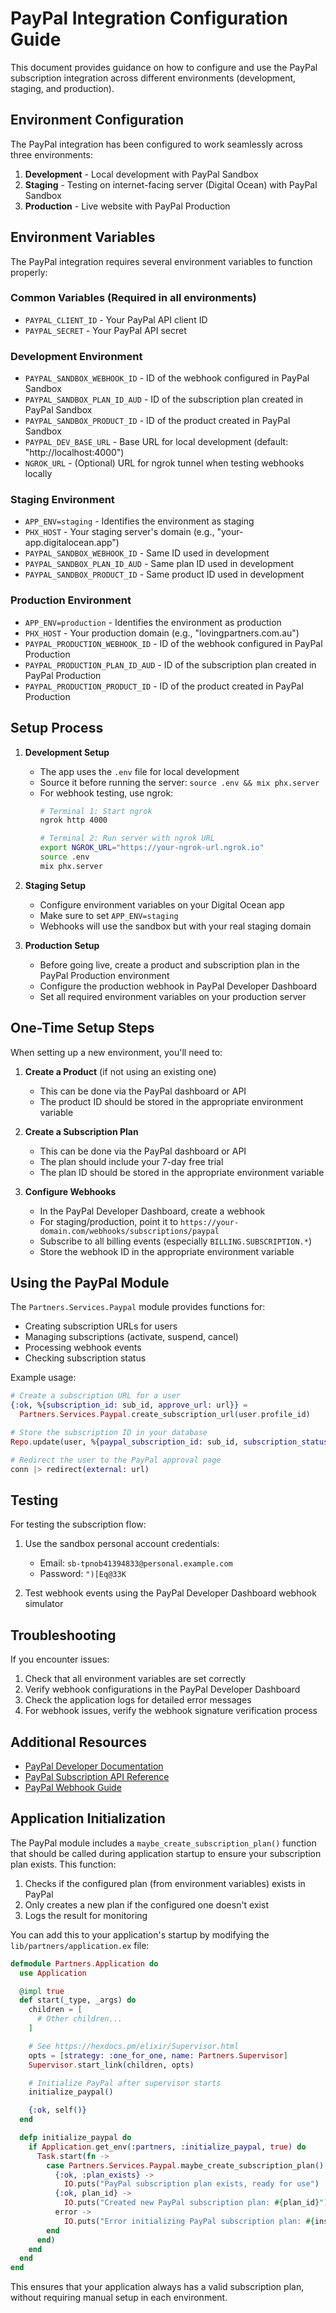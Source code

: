 # PayPal Integration Configuration Guide

This document provides guidance on how to configure and use the PayPal subscription integration across different environments (development, staging, and production).

## Environment Configuration

The PayPal integration has been configured to work seamlessly across three environments:

1. **Development** - Local development with PayPal Sandbox
2. **Staging** - Testing on internet-facing server (Digital Ocean) with PayPal Sandbox
3. **Production** - Live website with PayPal Production

## Environment Variables

The PayPal integration requires several environment variables to function properly:

### Common Variables (Required in all environments)
- `PAYPAL_CLIENT_ID` - Your PayPal API client ID
- `PAYPAL_SECRET` - Your PayPal API secret

### Development Environment
- `PAYPAL_SANDBOX_WEBHOOK_ID` - ID of the webhook configured in PayPal Sandbox
- `PAYPAL_SANDBOX_PLAN_ID_AUD` - ID of the subscription plan created in PayPal Sandbox
- `PAYPAL_SANDBOX_PRODUCT_ID` - ID of the product created in PayPal Sandbox
- `PAYPAL_DEV_BASE_URL` - Base URL for local development (default: "http://localhost:4000")
- `NGROK_URL` - (Optional) URL for ngrok tunnel when testing webhooks locally

### Staging Environment
- `APP_ENV=staging` - Identifies the environment as staging
- `PHX_HOST` - Your staging server's domain (e.g., "your-app.digitalocean.app")
- `PAYPAL_SANDBOX_WEBHOOK_ID` - Same ID used in development
- `PAYPAL_SANDBOX_PLAN_ID_AUD` - Same plan ID used in development
- `PAYPAL_SANDBOX_PRODUCT_ID` - Same product ID used in development

### Production Environment
- `APP_ENV=production` - Identifies the environment as production
- `PHX_HOST` - Your production domain (e.g., "lovingpartners.com.au")
- `PAYPAL_PRODUCTION_WEBHOOK_ID` - ID of the webhook configured in PayPal Production
- `PAYPAL_PRODUCTION_PLAN_ID_AUD` - ID of the subscription plan created in PayPal Production
- `PAYPAL_PRODUCTION_PRODUCT_ID` - ID of the product created in PayPal Production

## Setup Process

1. **Development Setup**
   - The app uses the `.env` file for local development
   - Source it before running the server: `source .env && mix phx.server`
   - For webhook testing, use ngrok:
     ```bash
     # Terminal 1: Start ngrok
     ngrok http 4000

     # Terminal 2: Run server with ngrok URL
     export NGROK_URL="https://your-ngrok-url.ngrok.io"
     source .env
     mix phx.server
     ```

2. **Staging Setup**
   - Configure environment variables on your Digital Ocean app
   - Make sure to set `APP_ENV=staging`
   - Webhooks will use the sandbox but with your real staging domain

3. **Production Setup**
   - Before going live, create a product and subscription plan in the PayPal Production environment
   - Configure the production webhook in PayPal Developer Dashboard
   - Set all required environment variables on your production server

## One-Time Setup Steps

When setting up a new environment, you'll need to:

1. **Create a Product** (if not using an existing one)
   - This can be done via the PayPal dashboard or API
   - The product ID should be stored in the appropriate environment variable

2. **Create a Subscription Plan**
   - This can be done via the PayPal dashboard or API
   - The plan should include your 7-day free trial
   - The plan ID should be stored in the appropriate environment variable

3. **Configure Webhooks**
   - In the PayPal Developer Dashboard, create a webhook
   - For staging/production, point it to `https://your-domain.com/webhooks/subscriptions/paypal`
   - Subscribe to all billing events (especially `BILLING.SUBSCRIPTION.*`)
   - Store the webhook ID in the appropriate environment variable

## Using the PayPal Module

The `Partners.Services.Paypal` module provides functions for:

- Creating subscription URLs for users
- Managing subscriptions (activate, suspend, cancel)
- Processing webhook events
- Checking subscription status

Example usage:

```elixir
# Create a subscription URL for a user
{:ok, %{subscription_id: sub_id, approve_url: url}} =
  Partners.Services.Paypal.create_subscription_url(user.profile_id)

# Store the subscription ID in your database
Repo.update(user, %{paypal_subscription_id: sub_id, subscription_status: "PENDING"})

# Redirect the user to the PayPal approval page
conn |> redirect(external: url)
```

## Testing

For testing the subscription flow:

1. Use the sandbox personal account credentials:
   - Email: `sb-tpnob41394833@personal.example.com`
   - Password: `")[Eq@33K`

2. Test webhook events using the PayPal Developer Dashboard webhook simulator

## Troubleshooting

If you encounter issues:

1. Check that all environment variables are set correctly
2. Verify webhook configurations in the PayPal Developer Dashboard
3. Check the application logs for detailed error messages
4. For webhook issues, verify the webhook signature verification process

## Additional Resources

- [PayPal Developer Documentation](https://developer.paypal.com/docs/api/subscriptions/v1/)
- [PayPal Subscription API Reference](https://developer.paypal.com/docs/api/subscriptions/v1/)
- [PayPal Webhook Guide](https://developer.paypal.com/docs/api-basics/notifications/webhooks/)

## Application Initialization

The PayPal module includes a `maybe_create_subscription_plan()` function that should be called during application startup to ensure your subscription plan exists. This function:

1. Checks if the configured plan (from environment variables) exists in PayPal
2. Only creates a new plan if the configured one doesn't exist
3. Logs the result for monitoring

You can add this to your application's startup by modifying the `lib/partners/application.ex` file:

```elixir
defmodule Partners.Application do
  use Application

  @impl true
  def start(_type, _args) do
    children = [
      # Other children...
    ]

    # See https://hexdocs.pm/elixir/Supervisor.html
    opts = [strategy: :one_for_one, name: Partners.Supervisor]
    Supervisor.start_link(children, opts)

    # Initialize PayPal after supervisor starts
    initialize_paypal()

    {:ok, self()}
  end

  defp initialize_paypal do
    if Application.get_env(:partners, :initialize_paypal, true) do
      Task.start(fn ->
        case Partners.Services.Paypal.maybe_create_subscription_plan() do
          {:ok, :plan_exists} ->
            IO.puts("PayPal subscription plan exists, ready for use")
          {:ok, plan_id} ->
            IO.puts("Created new PayPal subscription plan: #{plan_id}")
          error ->
            IO.puts("Error initializing PayPal subscription plan: #{inspect(error)}")
        end
      end)
    end
  end
end
```

This ensures that your application always has a valid subscription plan, without requiring manual setup in each environment.
